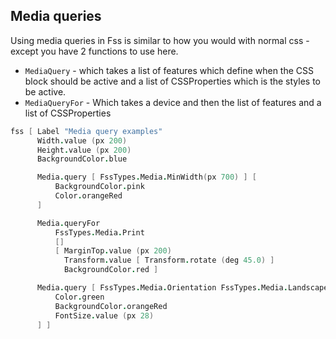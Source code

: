 ## Media queries

Using media queries in Fss is similar to how you would with normal css - except you have 2 functions to use here.

- `MediaQuery` - which takes a list of features which define when the CSS block should be active and a list of CSSProperties which is the styles to be active.
- `MediaQueryFor` - Which takes a device and then the list of features and a list of CSSProperties

```fsharp
fss [ Label "Media query examples"
      Width.value (px 200)
      Height.value (px 200)
      BackgroundColor.blue

      Media.query [ FssTypes.Media.MinWidth(px 700) ] [
          BackgroundColor.pink
          Color.orangeRed
      ]

      Media.queryFor
          FssTypes.Media.Print
          []
          [ MarginTop.value (px 200)
            Transform.value [ Transform.rotate (deg 45.0) ]
            BackgroundColor.red ]

      Media.query [ FssTypes.Media.Orientation FssTypes.Media.Landscape ] [
          Color.green
          BackgroundColor.orangeRed
          FontSize.value (px 28)
      ] ]
```

</example>
